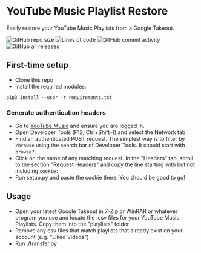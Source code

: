 # YouTube Music Playlist Restore
Easily restore your YouTube Music Playlists from a Google Takeout.

![GitHub repo size](https://img.shields.io/github/repo-size/morefoxbeans/YT-Music-Playlist-Restore?style=for-the-badge)
![Lines of code](https://img.shields.io/tokei/lines/github/morefoxbeans/YT-Music-Playlist-Restore?style=for-the-badge)
![GitHub commit activity](https://img.shields.io/github/commit-activity/m/morefoxbeans/YT-Music-Playlist-Restore?style=for-the-badge)
![GitHub all releases](https://img.shields.io/github/downloads/morefoxbeans/YT-Music-Playlist-Restore/total?style=for-the-badge)

## First-time setup
* Clone this repo
* Install the required modules:
```
pip3 install --user -r requirements.txt
```
### Generate authentication headers
* Go to [YouTube Music](https://music.youtube.com) and ensure you are logged in.
* Open Developer Tools (F12, Ctrl+Shift+I) and select the Network tab
* Find an authenticated POST request. The simplest way is to filter by `/browse` using the search bar of Developer Tools. It should start with `browse?`.
* Click on the name of any matching request. In the "Headers" tab, scroll to the section "Request Headers" and copy the line starting with but not including `cookie:`
* Run setup.py and paste the cookie there. You should be good to go!

## Usage
* Open your latest Google Takeout in 7-Zip or WinRAR or whatever program you use and locate the .csv files for your YouTube Music Playlists. Copy them into the "playlists" folder
* Remove any csv files that match playlists that already exist on your account (e.g. "Liked Videos")
* Run ./transfer.py
